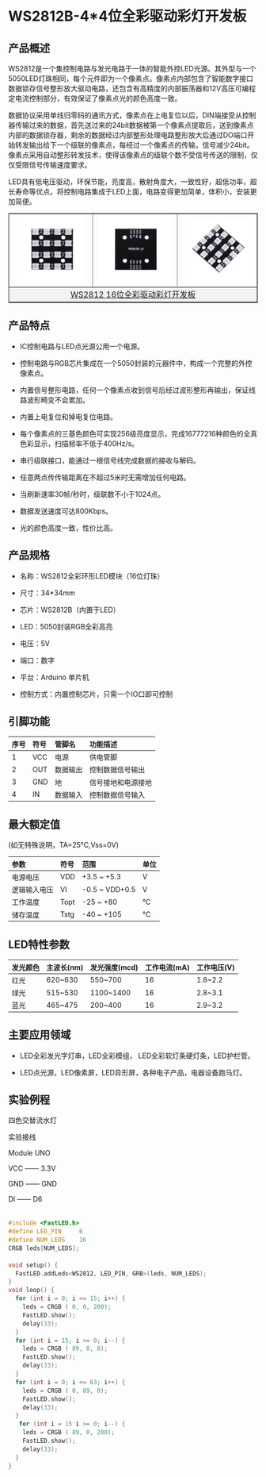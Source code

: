 # WS2812B-4*4位全彩驱动彩灯开发板

## 产品概述

WS2812是一个集控制电路与发光电路于一体的智能外控LED光源。其外型与一个5050LED灯珠相同，每个元件即为一个像素点。像素点内部包含了智能数字接口数据锁存信号整形放大驱动电路，还包含有高精度的内部振荡器和12V高压可编程定电流控制部分，有效保证了像素点光的颜色高度一致。

数据协议采用单线归零码的通讯方式，像素点在上电复位以后，DIN端接受从控制器传输过来的数据，首先送过来的24bit数据被第一个像素点提取后，送到像素点内部的数据锁存器，剩余的数据经过内部整形处理电路整形放大后通过DO端口开始转发输出给下一个级联的像素点，每经过一个像素点的传输，信号减少24bit。像素点采用自动整形转发技术，使得该像素点的级联个数不受信号传送的限制，仅仅受限信号传输速度要求。

LED具有低电压驱动，环保节能，亮度高，散射角度大，一致性好，超低功率，超长寿命等优点。将控制电路集成于LED上面，电路变得更加简单，体积小，安装更加简便。

<table border="1" align="center">

<tr>
  <td align="center"><img src="../img/OJXM37/01.jpg" width=90% /></td>
  <td align="center"><img src="../img/OJXM37/02.jpg" width=95% /></td>
  <td align="center"><img src="../img/OJXM37/03.jpg" width=90% /></td>
</tr>
<tr>
  <td style="background-color:rgb(232,232,232,0.5) "colspan="3" align="center"> <a href="https://item.taobao.com/item.htm?id=665515714598"><font style="font-size:16px"> WS2812 16位全彩驱动彩灯开发板</font></a> </td>
</tr>
</table>


## 产品特点 

+ IC控制电路与LED点光源公用一个电源。

+ 控制电路与RGB芯片集成在一个5050封装的元器件中，构成一个完整的外控像素点。

+ 内置信号整形电路，任何一个像素点收到信号后经过波形整形再输出，保证线路波形畸变不会累加。

+ 内置上电复位和掉电复位电路。

+ 每个像素点的三基色颜色可实现256级亮度显示，完成16777216种颜色的全真色彩显示，扫描频率不低于400Hz/s。

+ 串行级联接口，能通过一根信号线完成数据的接收与解码。

+ 任意两点传传输距离在不超过5米时无需增加任何电路。

+ 当刷新速率30帧/秒时，级联数不小于1024点。

+ 数据发送速度可达800Kbps。

+ 光的颜色高度一致，性价比高。

## 产品规格

+ 名称：WS2812全彩环形LED模块（16位灯珠）

+ 尺寸：34*34mm

+ 芯片：WS2812B（内置于LED）

+ LED：5050封装RGB全彩高亮

+ 电压：5V

+ 端口：数字

+ 平台：Arduino 单片机

+ 控制方式：内置控制芯片，只需一个IO口即可控制
  
## 引脚功能

|序号 |符号| 管脚名 |功能描述|
|:--|:--|:--|:--|
|1 |VCC |电源 |供电管脚|
|2| OUT |数据输出 |控制数据信号输出|
|3 |GND |地|信号接地和电源接地|
|4 |IN |数据输入|控制数据信号输入|

## 最大额定值
(如无特殊说明，TA=25°C,Vss=0V)

|参数 |符号 |范围| 单位|
|:--|:--|:--|:--|
|电源电压| VDD| +3.5 ~ +5.3| V
|逻辑输入电压 |VI| -0.5 ~ VDD+0.5| V
|工作温度| Topt |-25 ~ +80|°C
|储存温度| Tstg| -40 ~ +105|°C


## LED特性参数

|发光颜色 |主波长(nm) |发光强度(mcd) |工作电流(mA) |工作电压(V)|
|:--|:--|:--|:--|:--|
|红光 |620~630 |550~700 |16 |1.8~2.2|
|绿光|515~530 |1100~1400 |16| 2.8~3.1|
|蓝光| 465~475 |200~400| 16 |2.9~3.2|


## 主要应用领域

+ LED全彩发光字灯串，LED全彩模组， LED全彩软灯条硬灯条，LED护栏管。

+ LED点光源，LED像素屏，LED异形屏，各种电子产品，电器设备跑马灯。

## 实验例程

四色交替流水灯

实验接线

Module UNO

VCC —— 3.3V

GND —— GND

DI  ——  D6

```C++

#include <FastLED.h>
#define LED_PIN     6
#define NUM_LEDS    16
CRGB leds[NUM_LEDS];

void setup() {
  FastLED.addLeds<WS2812, LED_PIN, GRB>(leds, NUM_LEDS);
}
void loop() {
  for (int i = 0; i <= 15; i++) {
    leds = CRGB ( 0, 0, 200);
    FastLED.show();
    delay(33);
  }
  for (int i = 15; i >= 0; i--) {
    leds = CRGB ( 89, 0, 0);
    FastLED.show();
    delay(33);
  }
  for (int i = 0; i <= 63; i++) {
    leds = CRGB ( 0, 89, 0);
    FastLED.show();
    delay(33);
  }
   for (int i = 15 i >= 0; i--) {
    leds = CRGB ( 89, 0, 200);
    FastLED.show();
    delay(33);
  }
}
```